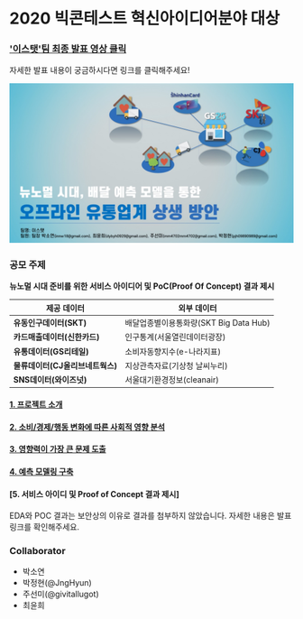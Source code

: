 # 2020 빅콘테스트 혁신아이디어분야 대상

### ['이스탯'팀 최종 발표 영상 클릭][presentation-link]  

자세한 발표 내용이 궁금하시다면 링크를 클릭해주세요!

![image-1](./Image/1.jpg)

### 공모 주제

**뉴노멀 시대 준비를 위한 서비스 아이디어 및 PoC(Proof Of Concept) 결과 제시**

제공 데이터 | 외부 데이터
----- | ----- 
**유동인구데이터(SKT)** | 배달업종별이용통화량(SKT Big Data Hub) 
**카드매출데이터(신한카드)** | 인구통계(서울열린데이터광장)
**유통데이터(GS리테일)** | 소비자동향지수(e-나라지표)
**물류데이터(CJ올리브네트웍스)** | 지상관측자료(기상청 날씨누리)
**SNS데이터(와이즈넛)** | 서울대기환경정보(cleanair)

#### [1. 프로젝트 소개][1-link]

#### [2. 소비/경제/행동 변화에 따른 사회적 영향 분석][2-link]

#### [3. 영향력이 가장 큰 문제 도출][3-link]

#### [4. 예측 모델링 구축][4-link]

#### [5. 서비스 아이디 및 Proof of Concept 결과 제시]

EDA와 POC 결과는 보안상의 이유로 결과를 첨부하지 않았습니다. 자세한 내용은 발표 링크를 확인해주세요.

### Collaborator

* 박소연
* 박정현(@JngHyun)
* 주선미(@givitallugot)
* 최윤희

[presentation-link]: https://youtu.be/32Y5Vtngc-Y?t=5131
[1-link]: https://github.com/givitallugot/2020-BIGCONTEST-ESTAT/tree/main/1.%20%ED%94%84%EB%A1%9C%EC%A0%9D%ED%8A%B8%20%EC%86%8C%EA%B0%9C
[2-link]: https://github.com/givitallugot/2020-BIGCONTEST-ESTAT/tree/main/2.%20EDA
[3-link]: https://github.com/givitallugot/2020-BIGCONTEST-ESTAT/tree/main/3.%20%EB%B6%84%EC%84%9D%20%EC%97%85%EC%A2%85%20%EC%84%A0%ED%83%9D
[4-link]: https://github.com/givitallugot/2020-BIGCONTEST-ESTAT/tree/main/5.%20%EC%98%88%EC%B8%A1%20%EB%AA%A8%EB%8D%B8%EB%A7%81
[5-link]: https://github.com/givitallugot/2020-BIGCONTEST-ESTAT/README.md

